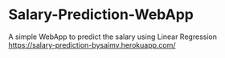 # Salary-Prediction-WebApp

A simple WebApp to predict the salary using Linear Regression
https://salary-prediction-bysaimv.herokuapp.com/
